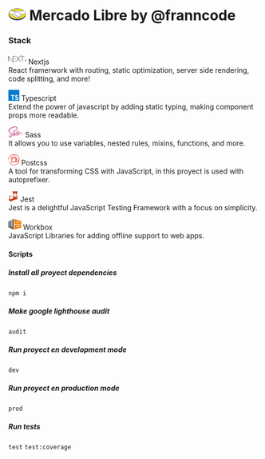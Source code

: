 # <img src="./public/icons/logo.png" alt="Logo" height="24px" > Mercado Libre by @franncode

### Stack

<img src="./public/images/stack/nextjs.svg" alt="Logo" height="22px"/> Nextjs  
React framerwork with routing, static optimization, server side rendering, code splitting, and more!

<img src="./public/images/stack/typescript.svg" alt="Logo" height="22px"/> Typescript  
Extend the power of javascript by adding static typing, making component props more readable.

<img src="./public/images/stack/sass.svg" alt="Logo" height="22px"/> Sass  
It allows you to use variables, nested rules, mixins, functions, and more.

<img src="./public/images/stack/postcss.svg" alt="Logo" height="22px"/> Postcss  
A tool for transforming CSS with JavaScript, in this proyect is used with autoprefixer.

<img src="./public/images/stack/jest.svg" alt="Logo" height="22px"/> Jest  
Jest is a delightful JavaScript Testing Framework with a focus on simplicity.

<img src="./public/images/stack/workbox.svg" alt="Logo" height="22px"/> Workbox  
JavaScript Libraries for adding offline support to web apps.

#### Scripts

##### Install all proyect dependencies
`npm i` 


##### Make google lighthouse audit
`audit` 


##### Run proyect en development mode
`dev`


##### Run proyect en production mode
`prod`

##### Run tests
`test` 
`test:coverage`
